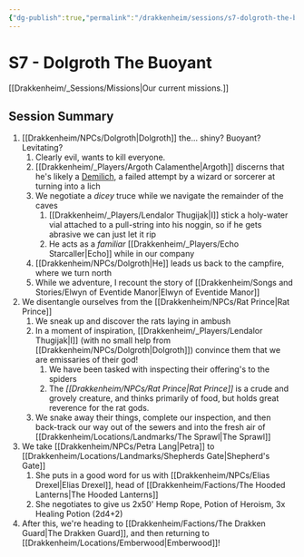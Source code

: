 ```yaml
---
{"dg-publish":true,"permalink":"/drakkenheim/sessions/s7-dolgroth-the-buoyant/","tags":["gardenEntry"]}
---
```


# S7 - Dolgroth The Buoyant

[[Drakkenheim/_Sessions/Missions\|Our current missions.]]

## Session Summary
1. [[Drakkenheim/NPCs/Dolgroth\|Dolgroth]] the... shiny? Buoyant? Levitating?
	1. Clearly evil, wants to kill everyone.
	2. [[Drakkenheim/_Players/Argoth Calamenthe\|Argoth]] discerns that he's likely a [Demilich](https://forgottenrealms.fandom.com/wiki/Demilich), a failed attempt by a wizard or sorcerer at turning into a lich
	3. We negotiate a *dicey* truce while we navigate the remainder of the caves
		1. [[Drakkenheim/_Players/Lendalor Thugijak\|I]] stick a holy-water vial attached to a pull-string into his noggin, so if he gets abrasive we can just let it rip
		2. He acts as a *familiar* [[Drakkenheim/_Players/Echo Starcaller\|Echo]] while in our company
	4. [[Drakkenheim/NPCs/Dolgroth\|He]] leads us back to the campfire, where we turn north
	5. While we adventure, I recount the story of [[Drakkenheim/Songs and Stories/Elwyn of Eventide Manor\|Elwyn of Eventide Manor]]
2. We disentangle ourselves from the [[Drakkenheim/NPCs/Rat Prince\|Rat Prince]]
	1. We sneak up and discover the rats laying in ambush
	2. In a moment of inspiration, [[Drakkenheim/_Players/Lendalor Thugijak\|I]] (with no small help from [[Drakkenheim/NPCs/Dolgroth\|Dolgroth]]) convince them that we are emissaries of their god!
		1. We have been tasked with inspecting their offering's to the spiders
		2. The *[[Drakkenheim/NPCs/Rat Prince\|Rat Prince]]* is a crude and grovely creature, and thinks primarily of food, but holds great reverence for the rat gods.
	3. We snake away their things, complete our inspection, and then back-track our way out of the sewers and into the fresh air of [[Drakkenheim/Locations/Landmarks/The Sprawl\|The Sprawl]]
3. We take [[Drakkenheim/NPCs/Petra Lang\|Petra]] to [[Drakkenheim/Locations/Landmarks/Shepherds Gate\|Shepherd's Gate]]
	1. She puts in a good word for us with [[Drakkenheim/NPCs/Elias Drexel\|Elias Drexel]], head of [[Drakkenheim/Factions/The Hooded Lanterns\|The Hooded Lanterns]]
	2. She negotiates to give us 2x50' Hemp Rope, Potion of Heroism, 3x Healing Potion (2d4+2)
4. After this, we're heading to [[Drakkenheim/Factions/The Drakken Guard\|The Drakken Guard]], and then returning to [[Drakkenheim/Locations/Emberwood\|Emberwood]]!